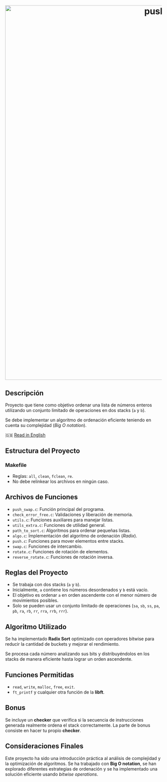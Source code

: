 <h1 align="center">
  <img src="https://iili.io/2mYwfzG.png" alt="push swap header krub" width="1200" height="auto" style="align: bottom;"> 
</h1>

## Descripción

Proyecto que tiene como objetivo ordenar una lista de números enteros utilizando un conjunto limitado de operaciones en dos stacks (`a` y `b`).

Se debe implementar un algoritmo de ordenación eficiente teniendo en cuenta su complejidad (*Big O notation*).

🇬🇧 [Read in English](README_EN.md)

## Estructura del Proyecto

### Makefile

- Reglas: `all`, `clean`, `fclean`, `re`.
- No debe relinkear los archivos en ningún caso.

## Archivos de Funciones

- `push_swap.c`: Función principal del programa.
- `check_error_free.c`: Validaciones y liberación de memoria.
- `utils.c`: Funciones auxiliares para manejar listas.
- `utils_extra.c`: Funciones de utilidad general.
- `path_to_sort.c`: Algoritmos para ordenar pequeñas listas.
- `algo.c`: Implementación del algoritmo de ordenación (*Radix*).
- `push.c`: Funciones para mover elementos entre stacks.
- `swap.c`: Funciones de intercambio.
- `rotate.c`: Funciones de rotación de elementos.
- `reverse_rotate.c`: Funciones de rotación inversa.

## Reglas del Proyecto

- Se trabaja con dos stacks (`a` y `b`).
- Inicialmente, `a` contiene los números desordenados y `b` está vacío.
- El objetivo es ordenar `a` en orden ascendente con el menor número de movimientos posibles.
- Solo se pueden usar un conjunto limitado de operaciones (`sa`, `sb`, `ss`, `pa`, `pb`, `ra`, `rb`, `rr`, `rra`, `rrb`, `rrr`).

## Algoritmo Utilizado

Se ha implementado **Radix Sort** optimizado con operadores bitwise para reducir la cantidad de buckets y mejorar el rendimiento.

Se procesa cada número analizando sus bits y distribuyéndolos en los stacks de manera eficiente hasta lograr un orden ascendente.

## Funciones Permitidas

- `read`, `write`, `malloc`, `free`, `exit`.
- `ft_printf` y cualquier otra función de la **libft**.

## Bonus

Se incluye un **checker** que verifica si la secuencia de instrucciones generada realmente ordena el stack correctamente.
La parte de bonus consiste en hacer tu propio **checker**.

## Consideraciones Finales

Este proyecto ha sido una introducción práctica al análisis de complejidad y la optimización de algoritmos. Se ha trabajado con **Big O notation**, se han explorado diferentes estrategias de ordenación y se ha implementado una solución eficiente usando *bitwise operations*.

